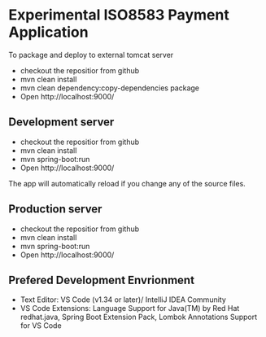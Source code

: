 # Experimental ISO8583 Payment Application


To package and deploy to external tomcat server
- checkout the repositior from github
- mvn clean install
- mvn clean dependency:copy-dependencies package
- Open http://localhost:9000/


## Development server
- checkout the repositior from github
- mvn clean install
- mvn spring-boot:run
- Open http://localhost:9000/

The app will automatically reload if you change any of the source files.

## Production server
- checkout the repositior from github
- mvn clean install
- mvn spring-boot:run
- Open http://localhost:9000/

## Prefered Development Envrionment
- Text Editor: VS Code (v1.34 or later)/ IntelliJ IDEA Community 
- VS Code Extensions: Language Support for Java(TM) by Red Hat redhat.java, Spring Boot Extension Pack, Lombok Annotations Support for VS Code



